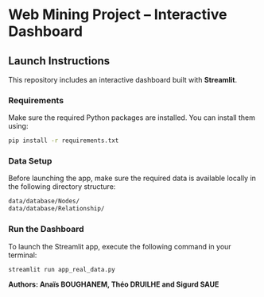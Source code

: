 # Web Mining Project – Interactive Dashboard

##  Launch Instructions

This repository includes an interactive dashboard built with **Streamlit**.

###  Requirements

Make sure the required Python packages are installed.
You can install them using:

```bash
pip install -r requirements.txt
```


### Data Setup

Before launching the app, make sure the required data is available locally in the following directory structure:

```bash
data/database/Nodes/
data/database/Relationship/
```
### Run the Dashboard

To launch the Streamlit app, execute the following command in your terminal:

```bash
streamlit run app_real_data.py
```

**Authors: Anaïs BOUGHANEM, Théo DRUILHE and Sigurd SAUE**
